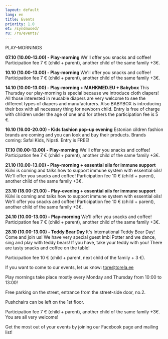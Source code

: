 ```yaml
---
layout: default
lang: en
title: Events
priority: 1.0
et: /syndmused/
ru: /ru/events/
---
```

PLAY-MORNINGS


**07.10 (10.00-13.00) - Play-morning**
We'll offer you snacks and coffee!
Participation fee 7 € (child + parent), another child of the same family +3€.


**10.10 (10.00-13.00) - Play-morning**
We'll offer you snacks and coffee!
Participation fee 7 € (child + parent), another child of the same family +3€.


**14.10 (10.00-13.00) - Play-morning + MAHKMED.EU + Babybox**
This Thursday our play-morning is special because we introduce cloth diapers! All those interested in reusable diapers are very welcome to see the different types of diapers and manufacturers. Also BABYBOX is introducing their box with all necessary thing for newborn child. Entry is free of charge with children under the age of one and for others the participation fee is 5 €. 


**16.10 (16.00-20.00) - Kids fashion pop-up evening**
Estonian cildren fashion brands are coming and you can look and buy their products. 
Brands coming: Safal Kids, Nipsti. 
Entry is FREE!


**17.10 (10.00-13.00) - Play-morning**
We'll offer you snacks and coffee!
Participation fee 7 € (child + parent), another child of the same family +3€.


**21.10 (10.00-13.00) - Play-morning + essential oils for immune support**
Külvi is coming and talks how to support immune system with essential oils! We'll offer you snacks and coffee!
Participation fee 10 € (child + parent), another child of the same family +3€.


**23.10 (18.00-21.00) - Play-evening + essential oils for immune support**
Külvi is coming and talks how to support immune system with essential oils! We'll offer you snacks and coffee!
Participation fee 10 € (child + parent), another child of the same family +3€.


**24.10 (10.00-13.00) - Play-morning**
We'll offer you snacks and coffee!
Participation fee 7 € (child + parent), another child of the same family +3€.


**28.10 (10.00-13.00) - Teddy Bear Day**
It's International Teddy Bear Day! Come and join us! We have very special guest Imbi Potter and we dance, sing and play with teddy bears! If you have, take your teddy with you! 
There are tasty snacks and coffee on the table! 

Participation fee 10 € (child + parent, next child of the family + 3 €).



If you want to come to our events, let us know: tore@torela.ee

Play mornings take place mostly every Monday and Thursday from 10:00 to 13:00!

Free parking on the street, entrance from the street-side door, no.2. 

Pushchairs can be left on the 1st floor.

Participation fee 7 € (child + parent), another child of the same family +3€. You are all very welcome!


Get the most out of your events by joining our Facebook page and mailing list!
